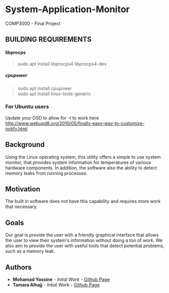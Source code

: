  # System-Application-Monitor
 COMP3000 - Final Project

## BUILDING REQUIREMENTS
#### libprocps
> sudo apt install libprocps4 libprocps4-dev

##### cpupower
> sudo apt install cpupower <br>
> sudo apt install linux-tools-generic


### For Ubuntu users
Update your OSD to allow for -t to work here http://www.webupd8.org/2010/05/finally-easy-way-to-customize-notify.html

## Background

Using the Linux operating system, this utility offers a simple to use system monitor, that provides system information for temperatures of various hardware components. In addition, the software also the ability to detect memory leaks from running processes.


## Motivation

The built in software does not have this capability and requires more work that necessary.

## Goals

Our goal is provide the user with a friendly graphical interface that allows the user to view their system's information without doing a ton of work. We also aim to provide the user with useful tools that detect potential problems, such as a memory leak.

## Authors

* **Mohamad Yassine** - *Intial Work* - [Github Page](https://github.com/moyass)
* **Tamara Alhajj** - *Intial Work* - [Github Page](https://github.com/TamaraAlhajj)
